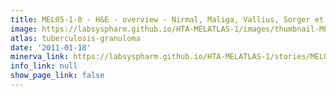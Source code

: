 ```yaml
---
title: MEL05-1-0 - H&E - overview - Nirmal, Maliga, Vallius, Sorger et al., 2021
image: https://labsyspharm.github.io/HTA-MELATLAS-1/images/thumbnail-MEL05-1-0-he-overview.jpg
atlas: tuberculosis-granuloma
date: '2011-01-18'
minerva_link: https://labsyspharm.github.io/HTA-MELATLAS-1/stories/MEL05-1-0-he-overview.html
info_link: null
show_page_link: false
---
```

